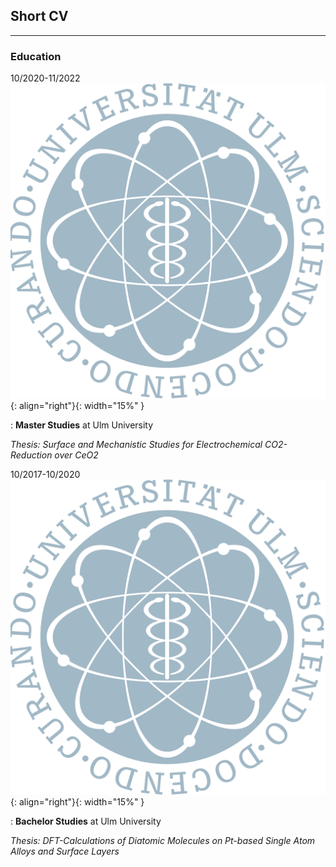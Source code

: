 ## Short CV

-------------------

### Education

10/2020-11/2022    ![image](UlmUniversity.png){: align="right"}{: width="15%" }  

: **Master Studies** at Ulm University                                                     

   *Thesis: Surface and Mechanistic Studies for Electrochemical CO2-Reduction over CeO2* 


10/2017-10/2020    ![image](UlmUniversity.png){: align="right"}{: width="15%" } 

: **Bachelor Studies** at Ulm University 

   *Thesis: DFT-Calculations of Diatomic Molecules on Pt-based Single Atom Alloys and Surface Layers*
